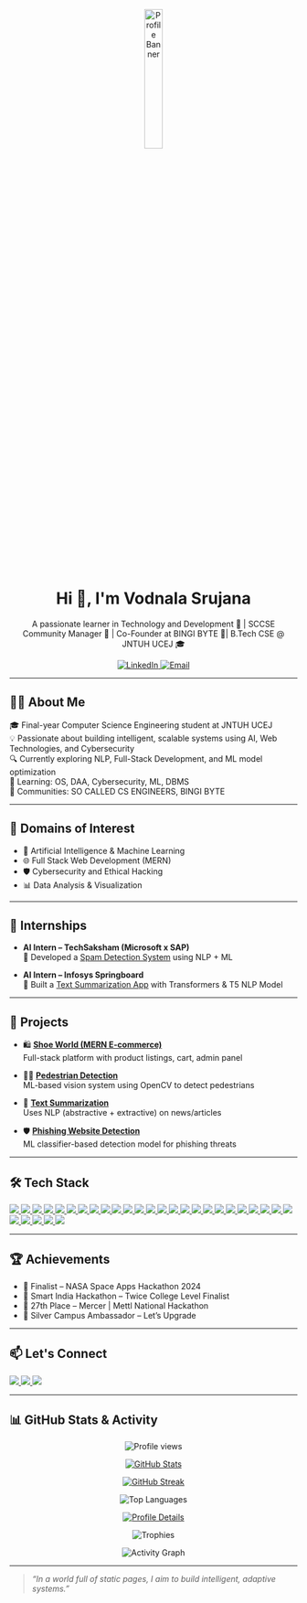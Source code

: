 <!-- Profile Header with a Cool Banner -->
<p align="center">
  <img src="https://media.licdn.com/dms/image/v2/D5603AQEu2IJ24BNxsw/profile-displayphoto-shrink_400_400/profile-displayphoto-shrink_400_400/0/1719803922093?e=1756339200&v=beta&t=qoP6BztjNFIGxNX2ubgUWMSIL1TCDCCfIPY2TbIYLNc" alt="Profile Banner" width="25%">
</p>

<h1 align="center">Hi 👋, I'm Vodnala Srujana</h1>
<p align="center">A passionate learner in Technology and Development 🌟 | SCCSE Community Manager 🚀 | Co-Founder at BINGI BYTE 🚀| B.Tech CSE @ JNTUH UCEJ 🎓</p>

<!-- Social Links -->
<p align="center">
  <a href="https://www.linkedin.com/in/vodnala-srujana-272a06278/" target="_blank">
    <img src="https://img.shields.io/badge/LinkedIn-0A66C2?style=for-the-badge&logo=linkedin&logoColor=white" alt="LinkedIn">
  </a>
  <a href="mailto:vodnalasrujana29@gmail.com" target="_blank">
    <img src="https://img.shields.io/badge/Email-D14836?style=for-the-badge&logo=gmail&logoColor=white" alt="Email">
  </a>
</p>

---

## 👩‍💻 About Me

🎓 Final-year Computer Science Engineering student at JNTUH UCEJ  
💡 Passionate about building intelligent, scalable systems using AI, Web Technologies, and Cybersecurity  
🔍 Currently exploring NLP, Full-Stack Development, and ML model optimization  
🌱 Learning: OS, DAA, Cybersecurity, ML, DBMS  
👥 Communities: SO CALLED CS ENGINEERS, BINGI BYTE 

---

## 🧠 Domains of Interest
- 🤖 Artificial Intelligence & Machine Learning  
- 🌐 Full Stack Web Development (MERN)  
- 🛡️ Cybersecurity and Ethical Hacking  
- 📊 Data Analysis & Visualization  

---

## 💼 Internships

- **AI Intern – TechSaksham (Microsoft x SAP)**  
  🔹 Developed a [Spam Detection System](https://vodnalasrujana004-spam-detect-nlp-spamdetector-ymifus.streamlit.app/) using NLP + ML

- **AI Intern – Infosys Springboard**  
  🔹 Built a [Text Summarization App](https://prabhjotschugh-text-summarization.onrender.com/) with Transformers & T5 NLP Model

---

## 🚀 Projects

- 🛍️ **[Shoe World (MERN E-commerce)](https://shoe-world-client.vercel.app/)**  
  Full-stack platform with product listings, cart, admin panel

- 🚶‍♀️ **[Pedestrian Detection](https://github.com/VodnalaSrujana004/Pedestrian-Detection-RRP)**  
  ML-based vision system using OpenCV to detect pedestrians

- 🧠 **[Text Summarization](https://github.com/VodnalaSrujana004/Text_Summarization_infosys)**  
  Uses NLP (abstractive + extractive) on news/articles

- 🛡️ **[Phishing Website Detection](https://github.com/VodnalaSrujana004/phishing-website-detection-content-based)**  
  ML classifier-based detection model for phishing threats

---

## 🛠️ Tech Stack

<p align="left">

  <!-- AI/ML & NLP -->
  <a href="https://www.python.org" target="_blank">
    <img src="https://img.shields.io/badge/Python-3776AB?style=for-the-badge&logo=python&logoColor=white"/>
  </a>
  <a href="https://www.oracle.com/java/" target="_blank">
    <img src="https://img.shields.io/badge/Java-ED8B00?style=for-the-badge&logo=java&logoColor=white"/>
  </a>
  <a href="https://developer.mozilla.org/en-US/docs/Web/JavaScript" target="_blank">
    <img src="https://img.shields.io/badge/JavaScript-F7DF1E?style=for-the-badge&logo=javascript&logoColor=black"/>
  </a>
  <a href="https://scikit-learn.org/" target="_blank">
    <img src="https://img.shields.io/badge/Scikit--learn-F7931E?style=for-the-badge&logo=scikit-learn&logoColor=white"/>
  </a>
  <a href="https://huggingface.co/docs/transformers/model_doc/t5" target="_blank">
    <img src="https://img.shields.io/badge/Transformers-T5-FFDF00?style=for-the-badge&logo=python&logoColor=black"/>
  </a>
  <a href="https://spacy.io/" target="_blank">
    <img src="https://img.shields.io/badge/SpaCy-09A3D5?style=for-the-badge&logo=spacy&logoColor=white"/>
  </a>
  <a href="https://opencv.org/" target="_blank">
    <img src="https://img.shields.io/badge/OpenCV-5C3EE8?style=for-the-badge&logo=opencv&logoColor=white"/>
  </a>
  <a href="https://pandas.pydata.org/" target="_blank">
    <img src="https://img.shields.io/badge/Pandas-150458?style=for-the-badge&logo=pandas&logoColor=white"/>
  </a>
  <a href="https://numpy.org/" target="_blank">
    <img src="https://img.shields.io/badge/NumPy-013243?style=for-the-badge&logo=numpy&logoColor=white"/>
  </a>
  <a href="https://matplotlib.org/" target="_blank">
    <img src="https://img.shields.io/badge/Matplotlib-11557C?style=for-the-badge&logo=matplotlib&logoColor=white"/>
  </a>
  <a href="https://colab.research.google.com/" target="_blank">
    <img src="https://img.shields.io/badge/Google%20Colab-F9AB00?style=for-the-badge&logo=google-colab&logoColor=white"/>
  </a>
  <a href="https://jupyter.org/" target="_blank">
    <img src="https://img.shields.io/badge/Jupyter-F37626?style=for-the-badge&logo=jupyter&logoColor=white"/>
  </a>

  <!-- MERN Stack -->
  <a href="https://developer.mozilla.org/en-US/docs/Web/HTML" target="_blank">
    <img src="https://img.shields.io/badge/HTML5-E34F26?style=for-the-badge&logo=html5&logoColor=white"/>
  </a>
  <a href="https://developer.mozilla.org/en-US/docs/Web/CSS" target="_blank">
    <img src="https://img.shields.io/badge/CSS3-1572B6?style=for-the-badge&logo=css3&logoColor=white"/>
  </a>
  <a href="https://developer.mozilla.org/en-US/docs/Web/JavaScript" target="_blank">
    <img src="https://img.shields.io/badge/JavaScript-F7DF1E?style=for-the-badge&logo=javascript&logoColor=black"/>
  </a>
  <a href="https://reactjs.org/" target="_blank">
    <img src="https://img.shields.io/badge/React-61DAFB?style=for-the-badge&logo=react&logoColor=black"/>
  </a>
  <a href="https://nodejs.org/" target="_blank">
    <img src="https://img.shields.io/badge/Node.js-339933?style=for-the-badge&logo=nodedotjs&logoColor=white"/>
  </a>
  <a href="https://expressjs.com/" target="_blank">
    <img src="https://img.shields.io/badge/Express.js-000000?style=for-the-badge&logo=express&logoColor=white"/>
  </a>
  <a href="https://www.mongodb.com/" target="_blank">
    <img src="https://img.shields.io/badge/MongoDB-47A248?style=for-the-badge&logo=mongodb&logoColor=white"/>
  </a>
  <a href="https://vercel.com/" target="_blank">
    <img src="https://img.shields.io/badge/Vercel-000000?style=for-the-badge&logo=vercel&logoColor=white"/>
  </a>
  <a href="https://git-scm.com/" target="_blank">
    <img src="https://img.shields.io/badge/Git-F05032?style=for-the-badge&logo=git&logoColor=white"/>
  </a>
  <a href="https://github.com/" target="_blank">
    <img src="https://img.shields.io/badge/GitHub-171515?style=for-the-badge&logo=github&logoColor=white"/>
  </a>

  <!-- Cybersecurity -->
  <a href="https://owasp.org/www-project-top-ten/" target="_blank">
    <img src="https://img.shields.io/badge/Web%20Security-00599C?style=for-the-badge&logo=internet-explorer&logoColor=white"/>
  </a>
  <a href="https://www.wireshark.org/" target="_blank">
    <img src="https://img.shields.io/badge/Wireshark-1679A7?style=for-the-badge&logo=wireshark&logoColor=white"/>
  </a>
  <a href="https://owasp.org/www-project-zap/" target="_blank">
    <img src="https://img.shields.io/badge/OWASP%20ZAP-231F20?style=for-the-badge&logo=owasp&logoColor=white"/>
  </a>

  <!-- Data Analysis & Visualization -->
  <a href="https://www.mysql.com/" target="_blank">
    <img src="https://img.shields.io/badge/SQL-4479A1?style=for-the-badge&logo=mysql&logoColor=white"/>
  </a>
  <a href="https://powerbi.microsoft.com/" target="_blank">
    <img src="https://img.shields.io/badge/Power%20BI-F2C811?style=for-the-badge&logo=powerbi&logoColor=black"/>
  </a>
  <a href="https://www.tableau.com/" target="_blank">
    <img src="https://img.shields.io/badge/Tableau-E97627?style=for-the-badge&logo=tableau&logoColor=white"/>
  </a>
  <a href="https://www.microsoft.com/en-us/microsoft-365/excel" target="_blank">
    <img src="https://img.shields.io/badge/Excel-217346?style=for-the-badge&logo=microsoft-excel&logoColor=white"/>
  </a>
  <a href="https://seaborn.pydata.org/" target="_blank">
    <img src="https://img.shields.io/badge/Seaborn-4B8BBE?style=for-the-badge&logo=python&logoColor=white"/>
  </a>

</p>

---

## 🏆 Achievements

- 🎯 Finalist – NASA Space Apps Hackathon 2024  
- 🥈 Smart India Hackathon – Twice College Level Finalist  
- 🥉 27th Place – Mercer | Mettl National Hackathon  
- 🥇 Silver Campus Ambassador – Let’s Upgrade  

---

## 📫 Let's Connect

<p align="left">
  <a href="https://www.linkedin.com/in/vodnala-srujana-272a06278/" target="_blank">
    <img src="https://img.shields.io/badge/LinkedIn-0A66C2?style=for-the-badge&logo=linkedin&logoColor=white">
  </a>
  <a href="https://github.com/VodnalaSrujana004" target="_blank">
    <img src="https://img.shields.io/badge/GitHub-171515?style=for-the-badge&logo=github&logoColor=white">
  </a>
  <a href="mailto:vodnalasrujana29@gmail.com" target="_blank">
    <img src="https://img.shields.io/badge/Gmail-D14836?style=for-the-badge&logo=gmail&logoColor=white">
  </a>
</p>

---

## 📊 GitHub Stats & Activity

<p align="center">
  <img src="https://komarev.com/ghpvc/?username=VodnalaSrujana004&label=Profile%20views&color=0e75b6&style=flat" alt="Profile views"/>
</p>

<p align="center">
  <a href="https://github.com/VodnalaSrujana004">
    <img src="https://github-readme-stats.vercel.app/api?username=VodnalaSrujana004&show_icons=true&theme=radical&hide_border=true&count_private=true&include_all_commits=true" alt="GitHub Stats" />
  </a>
</p>

<p align="center">
  <a href="https://git.io/streak-stats">
    <img src="https://streak-stats.demolab.com?user=VodnalaSrujana004&theme=radical&hide_border=true&date_format=j%20M%5B%20Y%5D" alt="GitHub Streak" />
  </a>
</p>

<p align="center">
  <img src="https://github-readme-stats.vercel.app/api/top-langs/?username=VodnalaSrujana004&layout=compact&theme=radical&hide_border=true" alt="Top Languages"/>
</p>

<p align="center">
  <a href="https://github-profile-summary-cards.vercel.app/api/cards/profile-details?username=VodnalaSrujana004&theme=radical">
    <img src="https://github-profile-summary-cards.vercel.app/api/cards/profile-details?username=VodnalaSrujana004&theme=radical" alt="Profile Details"/>
  </a>
</p>

<p align="center">
  <img src="https://github-profile-trophy.vercel.app/?username=VodnalaSrujana004&theme=radical&row=1&column=7&no-bg=true&margin-w=15&margin-h=15" alt="Trophies"/>
</p>

<!-- Advanced activity graph -->
<p align="center">
  <img src="https://github-readme-activity-graph.vercel.app/graph?username=VodnalaSrujana004&theme=radical&hide_border=true" alt="Activity Graph"/>
</p>

---

> _“In a world full of static pages, I aim to build intelligent, adaptive systems.”_

<!---
VodnalaSrujana004/VodnalaSrujana004 is a ✨ special ✨ repository because its `README.md` (this file) appears on your GitHub profile.
You can click the Preview link to take a look at your changes.
--->

